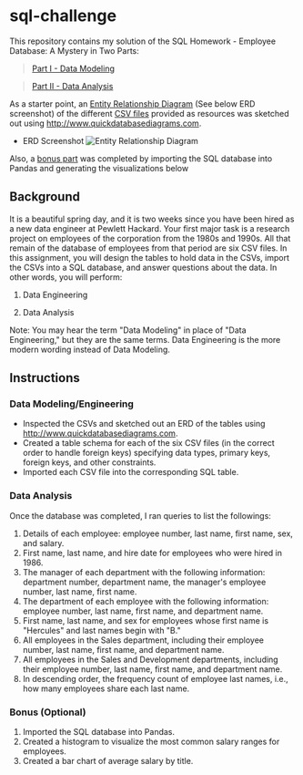 # sql-challenge

This repository contains my solution of the SQL Homework - Employee Database: A Mystery in Two Parts:

> [Part I  - Data Modeling](https://github.com/NazihZaz/sql-challenge/blob/main/EmployeeSQL/data_engineering_schemata.sql)

> [Part II  - Data Analysis](https://github.com/NazihZaz/sql-challenge/blob/main/EmployeeSQL/data_analysis_queries.sql)

As a starter point, an [Entity Relationship Diagram](https://github.com/NazihZaz/sql-challenge/blob/main/EmployeeSQL/ERD.PNG) (See below ERD screenshot) of the different [CSV files](https://github.com/NazihZaz/sql-challenge/tree/main/Data) provided as resources was sketched out using http://www.quickdatabasediagrams.com.

- ERD Screenshot
![Entity Relationship Diagram](https://github.com/NazihZaz/sql-challenge/blob/main/EmployeeSQL/ERD.PNG)

Also, a [bonus part](https://github.com/NazihZaz/sql-challenge/blob/main/EmployeeSQL/Bonus.ipynb) was completed by importing the SQL database into Pandas and generating the visualizations below
 
## Background
It is a beautiful spring day, and it is two weeks since you have been hired as a new data engineer at Pewlett Hackard. Your first major task is a research project on employees of the corporation from the 1980s and 1990s. All that remain of the database of employees from that period are six CSV files.
In this assignment, you will design the tables to hold data in the CSVs, import the CSVs into a SQL database, and answer questions about the data. In other words, you will perform:

1. Data Engineering

2. Data Analysis

Note: You may hear the term "Data Modeling" in place of "Data Engineering," but they are the same terms. Data Engineering is the more modern wording instead of Data Modeling.

## Instructions

### Data Modeling/Engineering

- Inspected the CSVs and sketched out an ERD of the tables using http://www.quickdatabasediagrams.com.
- Created a table schema for each of the six CSV files (in the correct order to handle foreign keys) specifying data types, primary keys, foreign keys, and other constraints.
- Imported each CSV file into the corresponding SQL table. 

### Data Analysis

Once the database was completed, I ran queries to list the followings:

1. Details of each employee: employee number, last name, first name, sex, and salary.
2. First name, last name, and hire date for employees who were hired in 1986.
3. The manager of each department with the following information: department number, department name, the manager's employee number, last name, first name.
4. The department of each employee with the following information: employee number, last name, first name, and department name.
5. First name, last name, and sex for employees whose first name is "Hercules" and last names begin with "B."
6. All employees in the Sales department, including their employee number, last name, first name, and department name.
7. All employees in the Sales and Development departments, including their employee number, last name, first name, and department name.
8. In descending order, the frequency count of employee last names, i.e., how many employees share each last name.

### Bonus (Optional)
1. Imported the SQL database into Pandas. 
2. Created a histogram to visualize the most common salary ranges for employees.
3. Created a bar chart of average salary by title.

